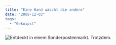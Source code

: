 ```yaml
---
title: "Eine Hand wäscht die andere"
date: "2008-12-03"
tags:
  - "Geknipst"
---
```


![Entdeckt in einem Sonderpostenmarkt. Trotzdem.](/img/codecandies/img_0011.jpg)
